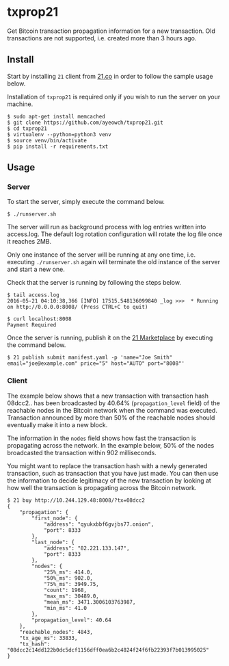 # txprop21

Get Bitcoin transaction propagation information for a new transaction. Old transactions are not supported, i.e. created more than 3 hours ago.

## Install

Start by installing `21` client from [21.co](https://21.co) in order to follow the sample usage below.

Installation of `txprop21` is required only if you wish to run the server on your machine.

```
$ sudo apt-get install memcached
$ git clone https://github.com/ayeowch/txprop21.git
$ cd txprop21
$ virtualenv --python=python3 venv
$ source venv/bin/activate
$ pip install -r requirements.txt
```

## Usage

### Server

To start the server, simply execute the command below.

```
$ ./runserver.sh
```

The server will run as background process with log entries written into access.log. The default log rotation configuration will rotate the log file once it reaches 2MB.

Only one instance of the server will be running at any one time, i.e. executing `./runserver.sh` again will terminate the old instance of the server and start a new one.

Check that the server is running by following the steps below.

```
$ tail access.log
2016-05-21 04:10:38,366 [INFO] 17515.548136099840 _log >>>  * Running on http://0.0.0.0:8008/ (Press CTRL+C to quit)

$ curl localhost:8008
Payment Required
```

Once the server is running, publish it on the [21 Marketplace](https://21.co/mkt/) by executing the command below.

```
$ 21 publish submit manifest.yaml -p 'name="Joe Smith" email="joe@example.com" price="5" host="AUTO" port="8008"'
```

### Client

The example below shows that a new transaction with transaction hash 08dcc2.. has been broadcasted by 40.64% (`propagation_level` field) of the reachable nodes in the Bitcoin network when the command was executed. Transaction announced by more than 50% of the reachable nodes should eventually make it into a new block.

The information in the `nodes` field shows how fast the transaction is propagating across the network. In the example below, 50% of the nodes broadcasted the transaction within 902 milliseconds.

You might want to replace the transaction hash with a newly generated transaction, such as transaction that you have just made. You can then use the information to decide legitimacy of the new transaction by looking at how well the transaction is propagating across the Bitcoin network.

```
$ 21 buy http://10.244.129.48:8008/?tx=08dcc2
{
    "propagation": {
        "first_node": {
            "address": "qyukxbbf6gvjbs77.onion",
            "port": 8333
        },
        "last_node": {
            "address": "82.221.133.147",
            "port": 8333
        },
        "nodes": {
            "25%_ms": 414.0,
            "50%_ms": 902.0,
            "75%_ms": 3949.75,
            "count": 1968,
            "max_ms": 30489.0,
            "mean_ms": 3471.3006103763987,
            "min_ms": 41.0
        },
        "propagation_level": 40.64
    },
    "reachable_nodes": 4843,
    "tx_age_ms": 33833,
    "tx_hash": "08dcc2c14dd122b0dc5dcf1156dff0ea6b2c4824f24f6fb22393f7b013995025"
}
```
